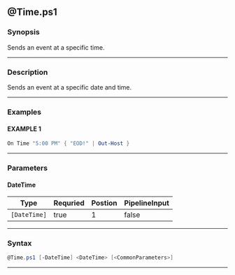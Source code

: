 
@Time.ps1
---------
### Synopsis
Sends an event at a specific time.

---
### Description

Sends an event at a specific date and time.

---
### Examples
#### EXAMPLE 1
```PowerShell
On Time "5:00 PM" { "EOD!" | Out-Host }
```

---
### Parameters
#### **DateTime**

|Type            |Requried|Postion|PipelineInput|
|----------------|--------|-------|-------------|
|```[DateTime]```|true    |1      |false        |
---
### Syntax
```PowerShell
@Time.ps1 [-DateTime] <DateTime> [<CommonParameters>]
```
---


